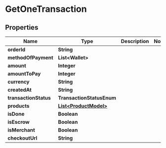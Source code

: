 

# GetOneTransaction


## Properties

| Name | Type | Description | Notes |
|------------ | ------------- | ------------- | -------------|
|**orderId** | **String** |  |  |
|**methodOfPayment** | **List&lt;Wallet&gt;** |  |  |
|**amount** | **Integer** |  |  |
|**amountToPay** | **Integer** |  |  |
|**currency** | **String** |  |  |
|**createdAt** | **String** |  |  |
|**transactionStatus** | **TransactionStatusEnum** |  |  |
|**products** | [**List&lt;ProductModel&gt;**](ProductModel.md) |  |  |
|**isDone** | **Boolean** |  |  |
|**isEscrow** | **Boolean** |  |  |
|**isMerchant** | **Boolean** |  |  |
|**checkoutUrl** | **String** |  |  |



